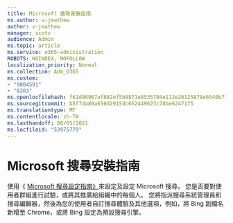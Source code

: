 ```yaml
---
title: Microsoft 搜尋安裝指南
ms.author: v-jmathew
author: v-jmathew
manager: scotv
audience: Admin
ms.topic: article
ms.service: o365-administration
ROBOTS: NOINDEX, NOFOLLOW
localization_priority: Normal
ms.collection: Adm_O365
ms.custom:
- "9004591"
- "8203"
ms.openlocfilehash: f61d90967af882ef5b9871e8535704e112e26125878e6540b772f2ae54e83d37
ms.sourcegitcommit: b5f7da89a650d2915dc652449623c78be6247175
ms.translationtype: MT
ms.contentlocale: zh-TW
ms.lasthandoff: 08/05/2021
ms.locfileid: "53975779"
---
```

# <a name="microsoft-search-setup-guide"></a>Microsoft 搜尋安裝指南

使用《 [Microsoft 搜尋設定指南》](https://go.microsoft.com/fwlink/?linkid=2153798)來設定及設定 Microsoft 搜尋。 您是否要對使用者群組進行試驗，或將其推廣給組織中的每個人。 您將指派搜尋系統管理員和搜尋編輯器，然後為您的使用者自訂搜尋體驗及其他選項，例如，將 Bing 副檔名新增至 Chrome，或將 Bing 設定為預設搜尋引擎。
